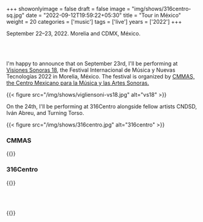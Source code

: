 +++
showonlyimage = false
draft = false
image = "img/shows/316centro-sq.jpg"
date = "2022-09-12T19:59:22+05:30"
title = "Tour in México"
weight = 20
categories = ['music']
tags = ['live']
years = ['2022']
+++



September 22–23, 2022. Morelia and CDMX, México.





<!--more-->


<br><br>

I'm happy to announce that on September 23rd, I'll be performing at [Visiones Sonoras 18](https://en.cmmas.com/vs18), the Festival Internacional de Música y Nuevas Tecnologías 2022 in Morelia, México. The festival is organized by [CMMAS, the Centro Mexicano para la Música y las Artes Sonoras.](https://cmmas.org/)

{{< figure src="/img/shows/vigliensoni-vs18.jpg" alt="vs18" >}}

On the 24th, I'll be performing at 316Centro alongside fellow artists CNDSD, Iván Abreu, and Turning Torso.

{{< figure src="/img/shows/316centro.jpg" alt="316centro" >}}


### CMMAS

{{<youtube HV6UMvYc3H0>}} 

### 316Centro


{{<youtube WAYtDg7it2E>}} 

<br><br>

{{<youtube N87YdYn7I4I>}} 








